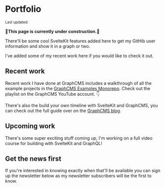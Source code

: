 <script>
  import DateUpdated from '$lib/components/date-updated.svelte'
  import Small from '$lib/components/small.svelte'
  import YouTube from '$lib/components/youtube.svelte'
  import NewsletterSignup from '$lib/components/newsletter-signup.svelte'
</script>

# Portfolio

<Small>
  Last updated: <DateUpdated date="2021-09-05" small="true" />
</Small>

🚧**This page is currently under construction.**🚧

There'll be some cool SvelteKit features added here to get my GitHib
user information and show it in a graph or two.

I've added some of my recent work here if you would like to check it
out.

## Recent work

Recent work I have done at GraphCMS includes a walkthrough of all the
example projects in the [GraphCMS Examples Monorepo]. Check out the
playlist on the GraphCMS YouTube account. 👇

<YouTube listId='PL5SvzogSTpeH1Szqw4tPi9ZfgXDbY8GU-'/>

There's also the build your own timeline with SvelteKit and GraphCMS,
you can check out the full guide over on the [GraphCMS blog].

## Upcoming work

There's some super exciting stuff coming up, I'm working on a full
video course for building with SvelteKit and GraphQL!

## Get the news first

If you're interested in knowing exactly when that'll be available you
can sign up the newsletter below as my newsletter subscribers will be
the first to know.

<NewsletterSignup />

[google charts]: https://developers.google.com/chart/interactive/docs
[graphcms examples monorepo]:
  https://github.com/GraphCMS/graphcms-examples
[graphcms blog]:
  https://graphcms.com/blog/build-a-personal-timeline-with-graphcms-and-sveltekit
